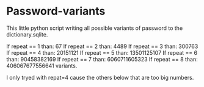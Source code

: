 Password-variants
=================

This little python script writing all possible variants of password to the dictionary.sqlite.

If repeat == 1 than: 67 
If repeat == 2 than: 4489
If repeat == 3 than: 300763
If repeat == 4 than: 20151121
If repeat == 5 than: 13501125107
If repeat == 6 than: 90458382169
If repeat == 7 than: 6060711605323
If repeat == 8 than: 406067677556641 variants.

I only tryed with repat=4 cause the others below that are too big numbers. 

